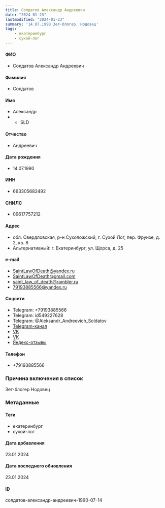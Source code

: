 ```yaml
---
title: Солдатов Александр Андреевич
date: "2024-01-23"
lastmodified: "2024-01-23"
summary: '14.07.1990 Зет-блогер. Нодовец'
tags: 
    - екатеринбург
    - сухой-лог
---
```

<!--# pp2-->
<!--## Фигурант-->
<!--### Личные данные-->
#### ФИО
- Солдатов Александр Андреевич
#### Фамилия
- Солдатов
#### Имя
- Александр
- - SLD
#### Отчество
- Андреевич
#### Дата рождения
- 14.07.1990
#### ИНН
- 663305682492
#### СНИЛС
- 09617757212
#### Адрес
- обл. Свердловская, р-н Сухоложский, г. Сухой Лог, пер. Фрунзе, д. 2, кв. 8
- Альтернативный: г. Екатеринбург, ул. Щорса, д. 25
#### e-mail
- SaintLawOfDeath@yandex.ru
- SaintLawOfDeath@gmail.com
- saint_law_of_death@rambler.ru
- 79193885566@yandex.ru
#### Соцсети
- Telegram: +79193885566
- Telegram: id549227628
- Telegram: @Aleksandr_Andreevich_Soldatov
- [Telegram-канал](https://t.me/ekaterinburg_ural_ekb)
- [VK](https://vk.com/id117456419)
- [VK](https://vk.com/id13703594)
- [Яндекс-отзывы](https://reviews.yandex.ru/user/khrdmxdt99bp9655fgcfv1gtwr?main_tab=org)
#### Телефон
- +79193885566
### Причина включения в список
Зет-блогер
Нодовец
### Метаданные
#### Теги
- екатеринбург
- сухой-лог
#### Дата добавления
23.01.2024
#### Дата последнего обновления
23.01.2024
#### ID
солдатов-александр-андреевич-1990-07-14
<!--## END;-->
